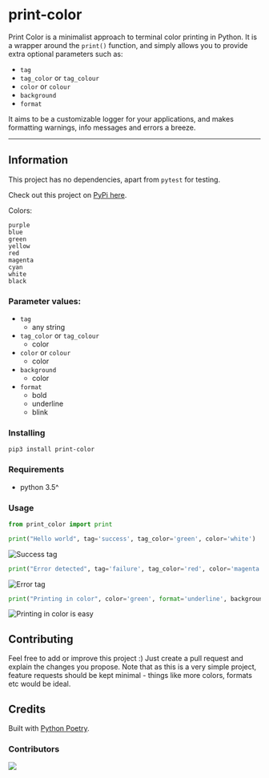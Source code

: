 # print-color

Print Color is a minimalist approach to terminal color printing in Python. It is a wrapper around the `print()` function, and simply allows you to provide extra optional parameters such as:

- `tag`
- `tag_color` or `tag_colour`
- `color` or `colour`
- `background`
- `format`

It aims to be a customizable logger for your applications, and makes formatting warnings, info messages and errors a breeze.

---

## Information

This project has no dependencies, apart from `pytest` for testing.

Check out this project on [PyPi here](https://pypi.org/project/print-color/).

Colors:

```text
purple
blue
green
yellow
red
magenta
cyan
white
black
```

### Parameter values:

- `tag`
  - any string
- `tag_color` or `tag_colour`
  - color
- `color` or `colour`
  - color
- `background`
  - color
- `format`
  - bold
  - underline
  - blink

### Installing

```shell
pip3 install print-color
```

### Requirements

- python 3.5^

### Usage

```python
from print_color import print

print("Hello world", tag='success', tag_color='green', color='white')
```

![Success tag](https://i.imgur.com/qmeYTkR.png)

```python
print("Error detected", tag='failure', tag_color='red', color='magenta')
```

![Error tag](https://i.imgur.com/dksa03u.png)

```python
print("Printing in color", color='green', format='underline', background='grey')
```

![Printing in color is easy](https://i.imgur.com/3sUTi8z.png)

## Contributing

Feel free to add or improve this project :) Just create a pull request and explain the changes you propose.
Note that as this is a very simple project, feature requests should be kept minimal - things like more colors, formats etc would be ideal.

## Credits

Built with [Python Poetry](https://python-poetry.org/).

### Contributors

<a href="https://github.com/xy3/print-color/graphs/contributors">
  <img src="https://contrib.rocks/image?repo=xy3/print-color" />
</a>
